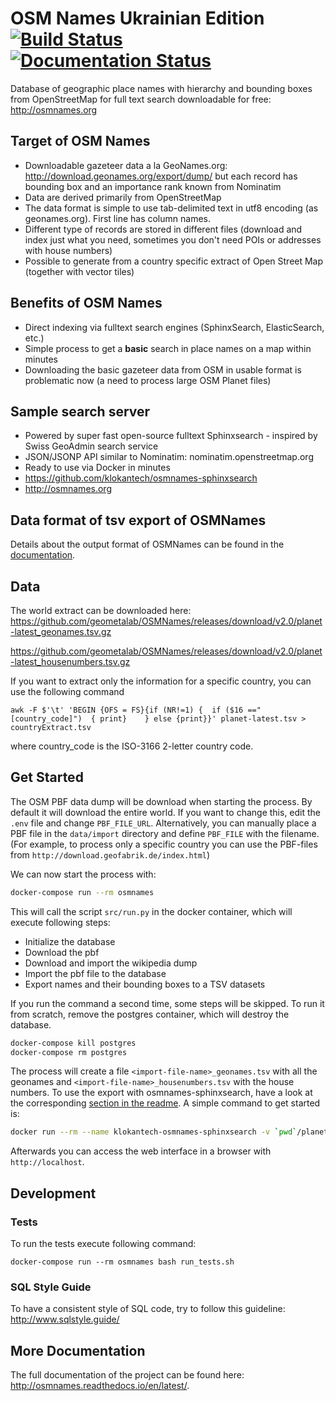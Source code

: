 # OSM Names Ukrainian Edition [![Build Status](https://travis-ci.org/OSMNames/OSMNames.svg?branch=master)](https://travis-ci.org/OSMNames/OSMNames) [![Documentation Status](https://readthedocs.org/projects/osmnames-development-branch/badge/?version=latest)](http://osmnames.readthedocs.io/en/latest/?badge=latest)

Database of geographic place names with hierarchy and bounding boxes from
OpenStreetMap for full text search downloadable for free: http://osmnames.org

## Target of OSM Names

- Downloadable gazeteer data a la GeoNames.org: http://download.geonames.org/export/dump/ but each record has bounding box and an importance rank known from Nominatim
- Data are derived primarily from OpenStreetMap
- The data format is simple to use tab-delimited text in utf8 encoding (as geonames.org). First line has column names.
- Different type of records are stored in different files (download and index just what you need, sometimes you don't need POIs or addresses with house numbers)
- Possible to generate from a country specific extract of Open Street Map (together with vector tiles)

## Benefits of OSM Names

- Direct indexing via fulltext search engines (SphinxSearch, ElasticSearch, etc.)
- Simple process to get a **basic** search in place names on a map within minutes
- Downloading the basic gazeteer data from OSM in usable format is problematic now (a need to process large OSM Planet files)

## Sample search server

- Powered by super fast open-source fulltext Sphinxsearch - inspired by Swiss GeoAdmin search service
- JSON/JSONP API similar to Nominatim: nominatim.openstreetmap.org
- Ready to use via Docker in minutes
- https://github.com/klokantech/osmnames-sphinxsearch
- http://osmnames.org

## Data format of tsv export of OSMNames

Details about the output format of OSMNames can be found in the
[documentation](http://osmnames.readthedocs.io/en/latest/introduction.html#output-format).

## Data

The world extract can be downloaded here:
https://github.com/geometalab/OSMNames/releases/download/v2.0/planet-latest_geonames.tsv.gz

https://github.com/geometalab/OSMNames/releases/download/v2.0/planet-latest_housenumbers.tsv.gz


If you want to extract only the information for a specific country, you can use the following command

```
awk -F $'\t' 'BEGIN {OFS = FS}{if (NR!=1) {  if ($16 =="[country_code]")  { print}    } else {print}}' planet-latest.tsv > countryExtract.tsv
```
where country_code is the ISO-3166 2-letter country code.


## Get Started

The OSM PBF data dump will be download when starting the process. By default it
will download the entire world. If you want to change this, edit the `.env`
file and change `PBF_FILE_URL`. Alternatively, you can manually place a PBF
file in the `data/import` directory and define `PBF_FILE` with the filename.
(For example, to process only a specific country you can use the PBF-files from
`http://download.geofabrik.de/index.html`)

We can now start the process with:
```bash
docker-compose run --rm osmnames
```

This will call the script `src/run.py` in the docker container, which will execute following steps:
* Initialize the database
* Download the pbf
* Download and import the wikipedia dump
* Import the pbf file to the database
* Export names and their bounding boxes to a TSV datasets

If you run the command a second time, some steps will be skipped. To run it
from scratch, remove the postgres container, which will destroy the database.

```bash
docker-compose kill postgres
docker-compose rm postgres
```

The process will create a file `<import-file-name>_geonames.tsv` with all the
geonames and `<import-file-name>_housenumbers.tsv` with the house numbers. To
use the export with osmnames-sphinxsearch, have a look at the corresponding
[section in the
readme](https://github.com/klokantech/osmnames-sphinxsearch#usage-of-docker-image).
A simple command to get started is:

```bash
docker run --rm --name klokantech-osmnames-sphinxsearch -v `pwd`/planet-latest_geonames.tsv.gz:/data/input/data.tsv.gz -p 80:80 klokantech/osmnames-sphinxsearch
```
Afterwards you can access the web interface in a browser with `http://localhost`.

## Development

### Tests

To run the tests execute following command:
```
docker-compose run --rm osmnames bash run_tests.sh
```

### SQL Style Guide

To have a consistent style of SQL code, try to follow this guideline: http://www.sqlstyle.guide/


## More Documentation

The full documentation of the project can be found here: http://osmnames.readthedocs.io/en/latest/.
